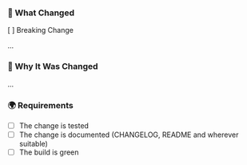 <!---
Thanks for submitting a pull request 😄 !
-->

<!--- Be as descriptive as possible when explaining what was changed. -->
### 🔦 What Changed
<!--- Is the change a breaking change? (as far as you can tell) -->
[ ] Breaking Change

...
<!--- Providing a detailed context for the change -->
### 💁 Why It Was Changed
...


<!-- Please make sure to follow the following requirements (and check the checkboxes) -->
### 🌍 Requirements
- [ ] The change is tested
- [ ] The change is documented (CHANGELOG, README and wherever suitable)
- [ ] The build is green
